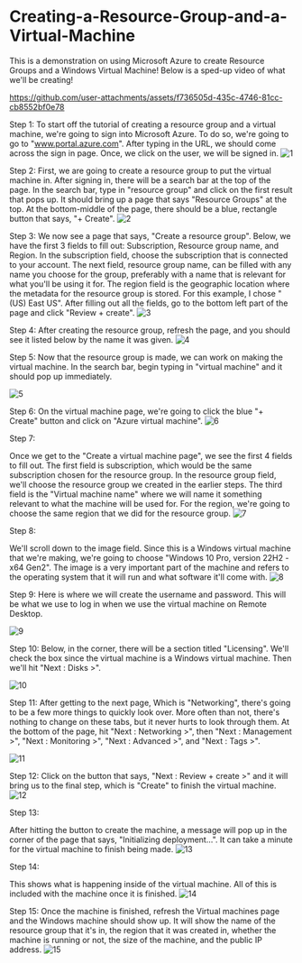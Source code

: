 # Creating-a-Resource-Group-and-a-Virtual-Machine
This is a demonstration on using Microsoft Azure to create Resource Groups and a Windows Virtual Machine! Below is a sped-up video of what we'll be creating!


https://github.com/user-attachments/assets/f736505d-435c-4746-81cc-cb8552bf0e78


Step 1:
To start off the tutorial of creating a resource group and a virtual machine, we're going to sign into Microsoft Azure. To do so, we're going to go to "www.portal.azure.com".
After typing in the URL, we should come across the sign in page. Once, we click on the user, we will be signed in.
![1](https://github.com/user-attachments/assets/f3d2473d-f0bd-46ed-87a8-6afafe9c19ef)

Step 2:
First, we are going to create a resource group to put the virtual machine in. After signing in, there will be a search bar at the top of the page. In the search bar, type in "resource group" and click on the first result that pops up. It should bring up a page that says "Resource Groups" at the top. At the bottom-middle of the page, there should be a blue, rectangle button that says, "+ Create".
![2](https://github.com/user-attachments/assets/0ff3c161-1a67-4da6-a22d-01c017c3fe15)

Step 3:
We now see a page that says, "Create a resource group". Below, we have the first 3 fields to fill out: Subscription, Resource group name, and Region. In the subscription field, choose the subscription that is connected to your account. The next field, resource group name, can be filled with any name you choose for the group, preferably with a name that is relevant for what you'll be using it for. The region field is the geographic location where the metadata for the resource group is stored. For this example, I chose "(US) East US". After filling out all the fields, go to the bottom left part of the page and click "Review + create".
![3](https://github.com/user-attachments/assets/8102dae1-4e92-4053-a642-661ec7b736ca)

Step 4:
After creating the resource group, refresh the page, and you should see it listed below by the name it was given.
![4](https://github.com/user-attachments/assets/a02ffcc2-573b-4dca-953a-fad3ad7c6eb5)

Step 5:
Now that the resource group is made, we can work on making the virtual machine. In the search bar, begin typing in "virtual machine" and it should pop up immediately.

![5](https://github.com/user-attachments/assets/2953d8bf-7528-4d85-92a5-4f3c19125041)

Step 6:
On the virtual machine page, we're going to click the blue "+ Create" button and click on "Azure virtual machine".
![6](https://github.com/user-attachments/assets/9cbe0b59-6ac8-4cba-90f8-6b9e10a62f66)

Step 7:

Once we get to the "Create a virtual machine page", we see the first 4 fields to fill out. The first field is subscription, which would be the same subscription chosen for the resource group. In the resource group field, we'll choose the resource group we created in the earlier steps. The third field is the "Virtual machine name" where we will name it something relevant to what the machine will be used for. For the region, we're going to choose the same region that we did for the resource group.
![7](https://github.com/user-attachments/assets/2cc4e8c6-dbda-4de9-90bd-f35993ee0f65)


Step 8:

We'll scroll down to the image field. Since this is a Windows virtual machine that we're making,  we're going to choose "Windows 10 Pro, version 22H2 - x64 Gen2". The image is a very important part of the machine and refers to the operating system that it will run and what software it'll come with.
![8](https://github.com/user-attachments/assets/7a7cb8f0-691a-4774-9b9b-241e2940f646)

Step 9:
Here is where we will create the username and password. This will be what we use to log in when we use the virtual machine on Remote Desktop.

![9](https://github.com/user-attachments/assets/cadff74e-5f56-4413-b745-bbc728fe4312)

Step 10:
Below, in the corner, there will be a section titled "Licensing". We'll check the box since the virtual machine is a Windows virtual machine. Then we'll hit "Next : Disks >".

![10](https://github.com/user-attachments/assets/e2930e18-b84d-4a8b-8a71-aaf4e552faea)


Step 11:
After getting to the next page, Which is "Networking", there's going to be a few more things to quickly look over. More often than not, there's nothing to change on these tabs, but it never hurts to look through them. At the bottom of the page, hit "Next : Networking >", then "Next : Management >", "Next : Monitoring >", "Next : Advanced >", and "Next : Tags >".

![11](https://github.com/user-attachments/assets/6d680519-f047-49fb-a7b1-d6ffca22807f)

Step 12:
Click on the button that says, "Next : Review + create >" and it will bring us to the final step, which is "Create" to finish the virtual machine.
![12](https://github.com/user-attachments/assets/64ce12e6-c054-4bfe-9946-c4494d05b794)


Step 13:

After hitting the button to create the machine, a message will pop up in the corner of the page that says, "Initializing deployment...". It can take a minute for the virtual machine to finish being made.
![13](https://github.com/user-attachments/assets/68133401-d494-428e-b985-d36891f7692f)


Step 14:

This shows what is happening inside of the virtual machine. All of this is included with the machine once it is finished.
![14](https://github.com/user-attachments/assets/7dc1ac58-14e7-4e8e-92e9-3ebfaa71eb2a)


Step 15:
Once the machine is finished, refresh the Virtual machines page and the Windows machine should show up. It will show the name of the resource group that it's in, the region that it was created in, whether the machine is running or not, the size of the machine, and the public IP address.
![15](https://github.com/user-attachments/assets/f03939f7-da59-47f5-860d-831ec74b75a4)

